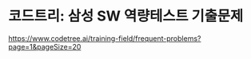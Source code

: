 # 코드트리: 삼성 SW 역량테스트 기출문제
https://www.codetree.ai/training-field/frequent-problems?page=1&pageSize=20
